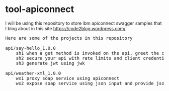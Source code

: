 # tool-apiconnect
I will be using this repository to store ibm apiconnect swagger samples that I blog about in this site https://code2blog.wordpress.com/

<pre>
Here are some of the projects in this repository

api/say-hello_1.0.0
	sh1 when a get method is invoked on the api, greet the client with hello 
	sh2 secure your api with rate limits and client credentials
	sh3 generate jwt using jwk

api/weather-xml_1.0.0	
	wx1 proxy soap service using apiconnect
	wx2 expose soap service using json input and provide json output
	
</pre>

